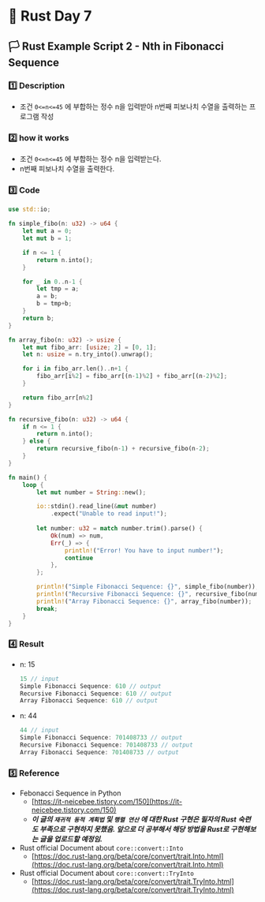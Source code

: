 # 🦀 Rust Day 7

## **🏳️ Rust Example Script 2 - Nth in Fibonacci Sequence**

### **1️⃣ Description**
- 조건 `0<=n<=45` 에 부합하는 정수 n을 입력받아 n번째 피보나치 수열을 출력하는 프로그램 작성

### **2️⃣ how it works**
- 조건 `0<=n<=45` 에 부합하는 정수 n을 입력받는다.
- n번째 피보나치 수열을 출력한다.

### **3️⃣ Code**
```rust
use std::io;

fn simple_fibo(n: u32) -> u64 {
    let mut a = 0;
    let mut b = 1;

    if n <= 1 {
        return n.into();
    }

    for _ in 0..n-1 {
        let tmp = a;
        a = b;
        b = tmp+b;
    }
    return b;
}

fn array_fibo(n: u32) -> usize {
    let mut fibo_arr: [usize; 2] = [0, 1];
    let n: usize = n.try_into().unwrap();

    for i in fibo_arr.len()..n+1 {
        fibo_arr[i%2] = fibo_arr[(n-1)%2] + fibo_arr[(n-2)%2];
    }

    return fibo_arr[n%2]
}

fn recursive_fibo(n: u32) -> u64 {
    if n <= 1 {
        return n.into();
    } else {
        return recursive_fibo(n-1) + recursive_fibo(n-2);
    }
}

fn main() {
    loop {
        let mut number = String::new();

        io::stdin().read_line(&mut number)
            .expect("Unable to read input!");
        
        let number: u32 = match number.trim().parse() {
            Ok(num) => num,
            Err(_) => {
                println!("Error! You have to input number!");
                continue
            },
        };

        println!("Simple Fibonacci Sequence: {}", simple_fibo(number));
        println!("Recursive Fibonacci Sequence: {}", recursive_fibo(number));
        println!("Array Fibonacci Sequence: {}", array_fibo(number));
        break;
    }
}
```

### **4️⃣ Result**
- n: 15
    ```rust
    15 // input
    Simple Fibonacci Sequence: 610 // output
    Recursive Fibonacci Sequence: 610 // output
    Array Fibonacci Sequence: 610 // output
    ```
- n: 44
    ```rust
    44 // input
    Simple Fibonacci Sequence: 701408733 // output
    Recursive Fibonacci Sequence: 701408733 // output
    Array Fibonacci Sequence: 701408733 // output
    ```

### **5️⃣ Reference**
- Febonacci Sequence in Python
  - [https://it-neicebee.tistory.com/150](https://it-neicebee.tistory.com/150)
  - **_이 글의 `재귀적 동적 계획법` 및 `행렬 연산` 에 대한 Rust 구현은 필자의 Rust 숙련도 부족으로 구현하지 못했음. 앞으로 더 공부해서 해당 방법을 Rust로 구현해보는 글을 업로드할 예정임._**
- Rust official Document about `core::convert::Into`
  - [https://doc.rust-lang.org/beta/core/convert/trait.Into.html](https://doc.rust-lang.org/beta/core/convert/trait.Into.html)
- Rust official Document about `core::convert::TryInto`
  - [https://doc.rust-lang.org/beta/core/convert/trait.TryInto.html](https://doc.rust-lang.org/beta/core/convert/trait.TryInto.html)